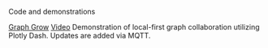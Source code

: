 Code and demonstrations

[Graph Grow](https://github.com/scott-h-system-analyst/scott-h-system-analyst.github.io/tree/main/graph_grow_mqtt) [Video](https://www.linkedin.com/posts/scott-h-system-analyst_plotly-dash-dfds-activity-7033319022272110592-STeP/)
Demonstration of local-first graph collaboration utilizing Plotly Dash. Updates are added via MQTT. 
